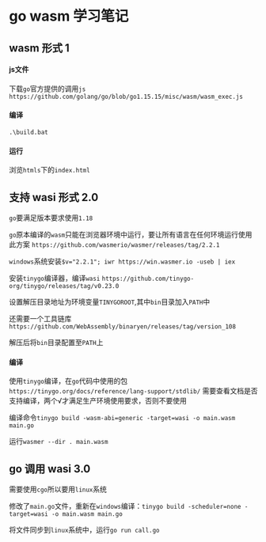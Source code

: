 # go wasm 学习笔记

## wasm 形式 1

#### js文件

下载`go`官方提供的调用`js` `https://github.com/golang/go/blob/go1.15.15/misc/wasm/wasm_exec.js`

#### 编译

`.\build.bat`

#### 运行

浏览`htmls`下的`index.html`

## 支持 wasi 形式 2.0

`go`要满足版本要求使用`1.18`

`go`原本编译的`wasm`只能在浏览器环境中运行，要让所有语言在任何环境运行使用此方案 `https://github.com/wasmerio/wasmer/releases/tag/2.2.1`

`windows`系统安装`$v="2.2.1"; iwr https://win.wasmer.io -useb | iex`

安装`tinygo`编译器，编译`wasi` `https://github.com/tinygo-org/tinygo/releases/tag/v0.23.0`

设置解压目录地址为环境变量`TINYGOROOT`,其中`bin`目录加入`PATH`中

还需要一个工具链库`https://github.com/WebAssembly/binaryen/releases/tag/version_108`

解压后将`bin`目录配置至`PATH`上

#### 编译

使用`tinygo`编译，在`go`代码中使用的包`https://tinygo.org/docs/reference/lang-support/stdlib/` 需要查看文档是否支持编译，两个√才满足生产环境使用要求，否则不要使用

编译命令`tinygo build -wasm-abi=generic -target=wasi -o main.wasm main.go`

运行`wasmer --dir . main.wasm`

 
## go 调用 wasi 3.0

需要使用`cgo`所以要用`linux`系统

修改了`main.go`文件，重新在`windows`编译：`tinygo build -scheduler=none -target=wasi -o main.wasm main.go`

将文件同步到`linux`系统中，运行`go run call.go`